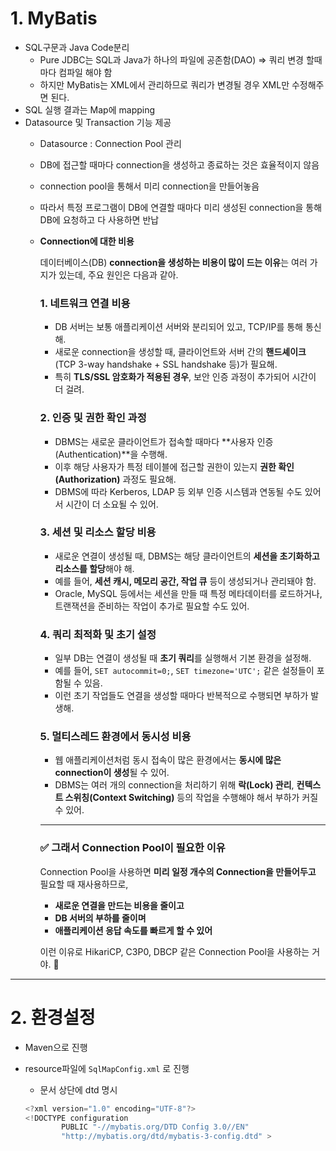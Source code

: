 # 1. MyBatis

- SQL구문과 Java Code분리
    - Pure JDBC는 SQL과 Java가 하나의 파일에 공존함(DAO) ⇒ 쿼리 변경 할때마다 컴파일 해야 함
    - 하지만 MyBatis는 XML에서 관리하므로 쿼리가 변경될 경우 XML만 수정해주면 된다.
- SQL 실행 결과는 Map에 mapping
- Datasource 및 Transaction 기능 제공
    - Datasource : Connection Pool 관리
    - DB에 접근할 때마다 connection을 생성하고 종료하는 것은 효율적이지 않음
    - connection pool을 통해서 미리 connection을 만들어놓음
    - 따라서 특정 프로그램이 DB에 연결할 때마다 미리 생성된 connection을 통해 DB에 요청하고 다 사용하면 반납
    - **Connection에 대한 비용**
        
        데이터베이스(DB) **connection을 생성하는 비용이 많이 드는 이유**는 여러 가지가 있는데, 주요 원인은 다음과 같아.
        
        ### 1. **네트워크 연결 비용**
        
        - DB 서버는 보통 애플리케이션 서버와 분리되어 있고, TCP/IP를 통해 통신해.
        - 새로운 connection을 생성할 때, 클라이언트와 서버 간의 **핸드셰이크**(TCP 3-way handshake + SSL handshake 등)가 필요해.
        - 특히 **TLS/SSL 암호화가 적용된 경우**, 보안 인증 과정이 추가되어 시간이 더 걸려.
        
        ### 2. **인증 및 권한 확인 과정**
        
        - DBMS는 새로운 클라이언트가 접속할 때마다 **사용자 인증(Authentication)**을 수행해.
        - 이후 해당 사용자가 특정 테이블에 접근할 권한이 있는지 **권한 확인(Authorization)** 과정도 필요해.
        - DBMS에 따라 Kerberos, LDAP 등 외부 인증 시스템과 연동될 수도 있어서 시간이 더 소요될 수 있어.
        
        ### 3. **세션 및 리소스 할당 비용**
        
        - 새로운 연결이 생성될 때, DBMS는 해당 클라이언트의 **세션을 초기화하고 리소스를 할당**해야 해.
        - 예를 들어, **세션 캐시, 메모리 공간, 작업 큐** 등이 생성되거나 관리돼야 함.
        - Oracle, MySQL 등에서는 세션을 만들 때 특정 메타데이터를 로드하거나, 트랜잭션을 준비하는 작업이 추가로 필요할 수도 있어.
        
        ### 4. **쿼리 최적화 및 초기 설정**
        
        - 일부 DB는 연결이 생성될 때 **초기 쿼리**를 실행해서 기본 환경을 설정해.
        - 예를 들어, `SET autocommit=0;`, `SET timezone='UTC';` 같은 설정들이 포함될 수 있음.
        - 이런 초기 작업들도 연결을 생성할 때마다 반복적으로 수행되면 부하가 발생해.
        
        ### 5. **멀티스레드 환경에서 동시성 비용**
        
        - 웹 애플리케이션처럼 동시 접속이 많은 환경에서는 **동시에 많은 connection이 생성**될 수 있어.
        - DBMS는 여러 개의 connection을 처리하기 위해 **락(Lock) 관리**, **컨텍스트 스위칭(Context Switching)** 등의 작업을 수행해야 해서 부하가 커질 수 있어.
        
        ---
        
        ### ✅ **그래서 Connection Pool이 필요한 이유**
        
        Connection Pool을 사용하면 **미리 일정 개수의 Connection을 만들어두고** 필요할 때 재사용하므로,
        
        - **새로운 연결을 만드는 비용을 줄이고**
        - **DB 서버의 부하를 줄이며**
        - **애플리케이션 응답 속도를 빠르게 할 수 있어**
        
        이런 이유로 HikariCP, C3P0, DBCP 같은 Connection Pool을 사용하는 거야. 🚀
        

---

# 2. 환경설정

- Maven으로 진행
- resource파일에 `SqlMapConfig.xml` 로 진행
    - 문서 상단에 dtd 명시
    
    ```java
    <?xml version="1.0" encoding="UTF-8"?>
    <!DOCTYPE configuration
            PUBLIC "-//mybatis.org/DTD Config 3.0//EN"
            "http://mybatis.org/dtd/mybatis-3-config.dtd" >
    
    ```
